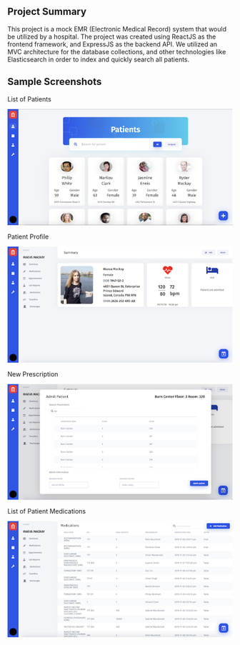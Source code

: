 ## Project Summary
This project is a mock EMR (Electronic Medical Record) system that would be utilized by a hospital.
The project was created using ReactJS as the frontend framework, and ExpressJS as the backend API. 
We utilized an MVC architecture for the database collections, and other technologies like Elasticsearch in order to index and quickly search all patients.

## Sample Screenshots
List of Patients

![image of Patients list](https://github.com/Acul132/RT-EMR/blob/master/PatientsList.png)

Patient Profile

![image of Patient Profile](https://github.com/Acul132/RT-EMR/blob/master/PatientProfile.png)

New Prescription

![image of New Prescription](https://github.com/Acul132/RT-EMR/blob/master/NewPrescription.png)

List of Patient Medications

![image of Medication List](https://github.com/Acul132/RT-EMR/blob/master/Medications.png)
